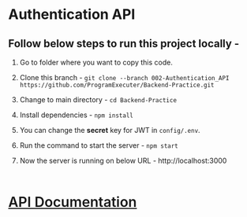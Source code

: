 <h1>Authentication API</h1>

<h2>Follow below steps to run this project locally -</h2>

1. Go to folder where you want to copy this code.

2. Clone this branch -
   `git clone --branch 002-Authentication_API https://github.com/ProgramExecuter/Backend-Practice.git`

3. Change to main directory -
   `cd Backend-Practice`

4. Install dependencies -
   `npm install`

5. You can change the <b>secret</b> key for JWT in `config/.env`</b>.

6. Run the command to start the server -
   `npm start`

7. Now the server is running on below URL -
   http://localhost:3000

<br/>

<p style="font-size:1.75rem; font-weight: 600; text-decoration: underline"><a href="https://documenter.getpostman.com/view/12803747/2s8Z6vaErk">API Documentation</a></p>
